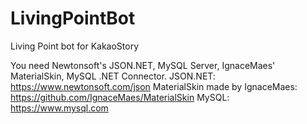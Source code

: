 # LivingPointBot
Living Point bot for KakaoStory

You need Newtonsoft's JSON.NET, MySQL Server, IgnaceMaes' MaterialSkin, MySQL .NET Connector.
JSON.NET: https://www.newtonsoft.com/json
MaterialSkin made by IgnaceMaes: https://github.com/IgnaceMaes/MaterialSkin
MySQL: https://www.mysql.com
